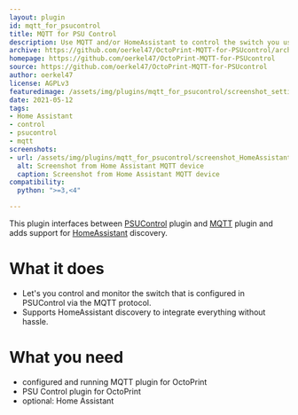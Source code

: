 ```yaml
---
layout: plugin
id: mqtt_for_psucontrol
title: MQTT for PSU Control
description: Use MQTT and/or HomeAssistant to control the switch you use with the PSU Control plugin
archive: https://github.com/oerkel47/OctoPrint-MQTT-for-PSUcontrol/archive/main.zip
homepage: https://github.com/oerkel47/OctoPrint-MQTT-for-PSUcontrol
source: https://github.com/oerkel47/OctoPrint-MQTT-for-PSUcontrol
author: oerkel47
license: AGPLv3
featuredimage: /assets/img/plugins/mqtt_for_psucontrol/screenshot_settings.PNG
date: 2021-05-12
tags:
- Home Assistant
- control
- psucontrol
- mqtt
screenshots:
- url: /assets/img/plugins/mqtt_for_psucontrol/screenshot_HomeAssistant.PNG
  alt: Screenshot from Home Assistant MQTT device
  caption: Screenshot from Home Assistant MQTT device
compatibility:
  python: ">=3,<4"

---
```


This plugin interfaces between [PSUControl](https://github.com/kantlivelong/OctoPrint-PSUControl) plugin and [MQTT](https://github.com/OctoPrint/OctoPrint-MQTT) plugin and adds support for [HomeAssistant](https://www.home-assistant.io) discovery. 

# What it does
- Let's you control and monitor the switch that is configured in PSUControl via the MQTT protocol.
- Supports HomeAssistant discovery to integrate everything without hassle.

# What you need
 - configured and running MQTT plugin for OctoPrint
 - PSU Control plugin for OctoPrint
 - optional: Home Assistant
